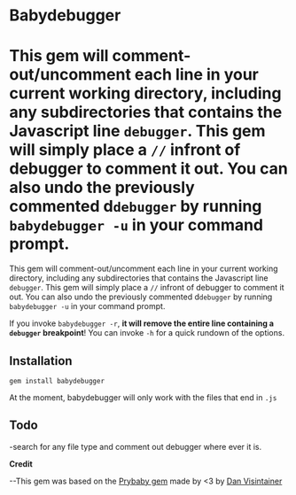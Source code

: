 # Babydebugger

This gem will comment-out/uncomment each line in your current working directory, including any subdirectories that contains the Javascript line  `debugger`. This gem will simply place a `//` infront of debugger to comment it out. You can also undo the previously commented d`debugger` by running `babydebugger -u` in your command prompt.
=======
This gem will comment-out/uncomment each line in your current working directory, including any subdirectories that contains the Javascript line  `debugger`. This gem will simply place a `//` infront of debugger to comment it out. You can also undo the previously commented d`debugger` by running `babydebugger -u` in your command prompt.

If you invoke `babydebugger -r`, **it will remove the entire line containing a `debugger` breakpoint**!
You can invoke `-h` for a quick rundown of the options.
## Installation

 `gem install babydebugger`

At the moment, babydebugger will only work with the files that end in `.js`



## Todo

-search for any file type and comment out debugger where ever it is.


**Credit**

--This gem was based on the <a href="https://github.com/danvisintainer/prybaby">Prybaby gem</a> made by <3 by                  [Dan Visintainer](http://www.danvisintainer.com/)

